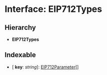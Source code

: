 # Interface: EIP712Types

## Hierarchy

* **EIP712Types**

## Indexable

* \[ **key**: *string*\]: [EIP712Parameter](_packages_sdk_utils_src_sign_typed_data_utils_.eip712parameter.md)[]
